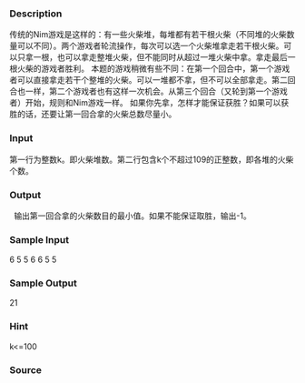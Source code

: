 
### Description
传统的Nim游戏是这样的：有一些火柴堆，每堆都有若干根火柴（不同堆的火柴数量可以不同）。两个游戏者轮流操作，每次可以选一个火柴堆拿走若干根火柴。可以只拿一根，也可以拿走整堆火柴，但不能同时从超过一堆火柴中拿。拿走最后一根火柴的游戏者胜利。
本题的游戏稍微有些不同：在第一个回合中，第一个游戏者可以直接拿走若干个整堆的火柴。可以一堆都不拿，但不可以全部拿走。第二回合也一样，第二个游戏者也有这样一次机会。从第三个回合（又轮到第一个游戏者）开始，规则和Nim游戏一样。
如果你先拿，怎样才能保证获胜？如果可以获胜的话，还要让第一回合拿的火柴总数尽量小。
 
### Input
第一行为整数k。即火柴堆数。第二行包含k个不超过109的正整数，即各堆的火柴个数。
 
### Output
 
输出第一回合拿的火柴数目的最小值。如果不能保证取胜，输出-1。
### Sample Input
6
5 5 6 6 5 5

### Sample Output
21
### Hint
k<=100
### Source
